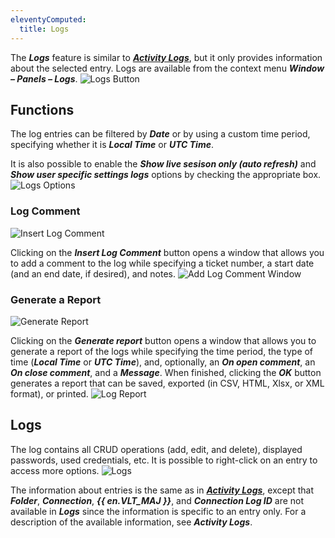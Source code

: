```yaml
---
eleventyComputed:
  title: Logs
---
```

The ***Logs*** feature is similar to [***Activity Logs***](/rdm/windows/commands/view/view/activity-logs/), but it only provides information about the selected entry. Logs are available from the context menu ***Window – Panels – Logs***.
![Logs Button](https://cdnweb.devolutions.net/docs/docs_en_rdm_windows_RDMWin6206.png)

## Functions

The log entries can be filtered by ***Date*** or by using a custom time period, specifying whether it is ***Local Time*** or ***UTC Time***.

It is also possible to enable the ***Show live sesison only (auto refresh)*** and ***Show user specific settings logs*** options by checking the appropriate box.
![Logs Options](https://cdnweb.devolutions.net/docs/docs_en_rdm_windows_RDMWin2029.png)

### Log Comment

![Insert Log Comment](https://cdnweb.devolutions.net/docs/docs_en_rdm_windows_RDMWin2031.png)

Clicking on the ***Insert Log Comment*** button opens a window that allows you to add a comment to the log while specifying a ticket number, a start date (and an end date, if desired), and notes.
![Add Log Comment Window](https://cdnweb.devolutions.net/docs/docs_en_rdm_windows_RDMWin2033.png)

### Generate a Report

![Generate Report](https://cdnweb.devolutions.net/docs/docs_en_rdm_windows_RDMWin2032.png)

Clicking on the ***Generate report*** button opens a window that allows you to generate a report of the logs while specifying the time period, the type of time (***Local Time*** or ***UTC Time***), and, optionally, an ***On open comment***, an ***On close comment***, and a ***Message***. When finished, clicking the ***OK*** button generates a report that can be saved, exported (in CSV, HTML, Xlsx, or XML format), or printed.
![Log Report](https://cdnweb.devolutions.net/docs/docs_en_rdm_windows_RDMWin2034.png)

## Logs

The log contains all CRUD operations (add, edit, and delete), displayed passwords, used credentials, etc. It is possible to right-click on an entry to access more options.
![Logs](https://cdnweb.devolutions.net/docs/docs_en_rdm_windows_RDMWin2030.png)

The information about entries is the same as in [***Activity Logs***](/rdm/commands/reports/activity-logs/), except that ***Folder***, ***Connection***, ***{{ en.VLT_MAJ }}***, and ***Connection Log ID*** are not available in ***Logs*** since the information is specific to an entry only. For a description of the available information, see ***Activity Logs***.
